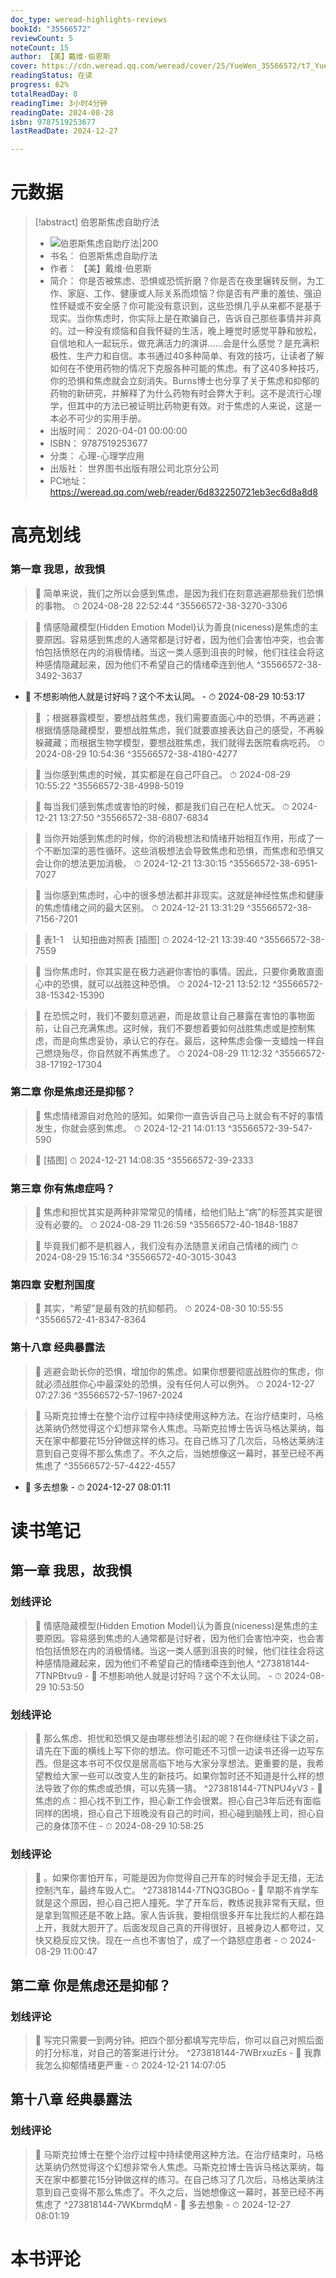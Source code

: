 ```yaml
---
doc_type: weread-highlights-reviews
bookId: "35566572"
reviewCount: 5
noteCount: 15
author: 【美】戴维·伯恩斯
cover: https://cdn.weread.qq.com/weread/cover/25/YueWen_35566572/t7_YueWen_35566572.jpg
readingStatus: 在读
progress: 62%
totalReadDay: 8
readingTime: 3小时4分钟
readingDate: 2024-08-28
isbn: 9787519253677
lastReadDate: 2024-12-27

---
```

# 元数据
> [!abstract] 伯恩斯焦虑自助疗法
> - ![ 伯恩斯焦虑自助疗法|200](https://cdn.weread.qq.com/weread/cover/25/YueWen_35566572/t7_YueWen_35566572.jpg)
> - 书名： 伯恩斯焦虑自助疗法
> - 作者： 【美】戴维·伯恩斯
> - 简介： 你是否被焦虑、恐惧或恐慌折磨？你是否在夜里辗转反侧，为工作、家庭、工作、健康或人际关系而烦恼？你是否有严重的羞怯、强迫性怀疑或不安全感？你可能没有意识到，这些恐惧几乎从来都不是基于现实。当你焦虑时，你实际上是在欺骗自己，告诉自己那些事情并非真的。过一种没有烦恼和自我怀疑的生活，晚上睡觉时感觉平静和放松，自信地和人一起玩乐，做充满活力的演讲……会是什么感觉？是充满积极性、生产力和自信。本书通过40多种简单、有效的技巧，让读者了解如何在不使用药物的情况下克服各种可能的焦虑。有了这40多种技巧，你的恐惧和焦虑就会立刻消失。Burns博士也分享了关于焦虑和抑郁的药物的新研究，并解释了为什么药物有时会弊大于利。这不是流行心理学，但其中的方法已被证明比药物更有效。对于焦虑的人来说，这是一本必不可少的实用手册。
> - 出版时间： 2020-04-01 00:00:00
> - ISBN： 9787519253677
> - 分类： 心理-心理学应用
> - 出版社： 世界图书出版有限公司北京分公司
> - PC地址：https://weread.qq.com/web/reader/6d832250721eb3ec6d8a8d8

# 高亮划线

### 第一章 我思，故我惧

> 📌 简单来说，我们之所以会感到焦虑，是因为我们在刻意逃避那些我们恐惧的事物。 
> ⏱ 2024-08-28 22:52:44 ^35566572-38-3270-3306

> 📌 情感隐藏模型(Hidden Emotion Model)认为善良(niceness)是焦虑的主要原因。容易感到焦虑的人通常都是讨好者，因为他们会害怕冲突，也会害怕包括愤怒在内的消极情绪。当这一类人感到沮丧的时候，他们往往会将这种感情隐藏起来，因为他们不希望自己的情绪牵连到他人 ^35566572-38-3492-3637
- 💭 不想影响他人就是讨好吗？这个不太认同。 - ⏱ 2024-08-29 10:53:17 

> 📌 ；根据暴露模型，要想战胜焦虑，我们需要直面心中的恐惧，不再逃避；根据情感隐藏模型，要想战胜焦虑，我们就要直接表达自己的感受，不再躲躲藏藏；而根据生物学模型，要想战胜焦虑，我们就得去医院看病吃药。 
> ⏱ 2024-08-29 10:54:36 ^35566572-38-4180-4277

> 📌 当你感到焦虑的时候，其实都是在自己吓自己。 
> ⏱ 2024-08-29 10:55:22 ^35566572-38-4998-5019

> 📌 每当我们感到焦虑或害怕的时候，都是我们自己在杞人忧天。 
> ⏱ 2024-12-21 13:27:50 ^35566572-38-6807-6834

> 📌 当你开始感到焦虑的时候，你的消极想法和情绪开始相互作用，形成了一个不断加深的恶性循环。这些消极想法会导致焦虑和恐惧，而焦虑和恐惧又会让你的想法更加消极。 
> ⏱ 2024-12-21 13:30:15 ^35566572-38-6951-7027

> 📌 当你感到焦虑时，心中的很多想法都并非现实。这就是神经性焦虑和健康的焦虑情绪之间的最大区别。 
> ⏱ 2024-12-21 13:31:29 ^35566572-38-7156-7201

> 📌 表1-1　认知扭曲对照表
   [插图] 
> ⏱ 2024-12-21 13:39:40 ^35566572-38-7559

> 📌 当你焦虑时，你其实是在极力逃避你害怕的事情。因此，只要你勇敢直面心中的恐惧，就可以战胜这种恐惧。 
> ⏱ 2024-12-21 13:52:12 ^35566572-38-15342-15390

> 📌 在恐慌之时，我们不要刻意逃避，而是故意让自己暴露在害怕的事物面前，让自己充满焦虑。这时候，我们不要想着要如何战胜焦虑或是控制焦虑，而是向焦虑妥协，承认它的存在。最后，这种焦虑会像一支蜡烛一样自己燃烧殆尽，你自然就不再焦虑了。 
> ⏱ 2024-08-29 11:12:32 ^35566572-38-17192-17304

### 第二章 你是焦虑还是抑郁？

> 📌 焦虑情绪源自对危险的感知。如果你一直告诉自己马上就会有不好的事情发生，你就会感到焦虑。 
> ⏱ 2024-12-21 14:01:13 ^35566572-39-547-590

> 📌 [插图] 
> ⏱ 2024-12-21 14:08:35 ^35566572-39-2333

### 第三章 你有焦虑症吗？

> 📌 焦虑和担忧其实是两种非常常见的情绪，给他们贴上“病”的标签其实是很没有必要的。 
> ⏱ 2024-08-29 11:26:59 ^35566572-40-1848-1887

> 📌 毕竟我们都不是机器人，我们没有办法随意关闭自己情绪的阀门 
> ⏱ 2024-08-29 15:16:34 ^35566572-40-3015-3043

### 第四章 安慰剂国度

> 📌 其实，“希望”是最有效的抗抑郁药。 
> ⏱ 2024-08-30 10:55:55 ^35566572-41-8347-8364

### 第十八章 经典暴露法

> 📌 逃避会助长你的恐惧，增加你的焦虑。如果你想要彻底战胜你的焦虑，你就必须战胜你心中最深处的恐惧，没有任何人可以例外。 
> ⏱ 2024-12-27 07:27:36 ^35566572-57-1967-2024

> 📌 马斯克拉博士在整个治疗过程中持续使用这种方法。在治疗结束时，马格达莱纳仍然觉得这个幻想非常令人焦虑。马斯克拉博士告诉马格达莱纳，每天在家中都要花15分钟做这样的练习。在自己练习了几次后，马格达莱纳注意到自己变得不那么焦虑了。不久之后，当她想像这一幕时，甚至已经不再焦虑了 ^35566572-57-4422-4557
- 💭 多去想象 - ⏱ 2024-12-27 08:01:11 

# 读书笔记

## 第一章 我思，故我惧

### 划线评论
> 📌 情感隐藏模型(Hidden Emotion Model)认为善良(niceness)是焦虑的主要原因。容易感到焦虑的人通常都是讨好者，因为他们会害怕冲突，也会害怕包括愤怒在内的消极情绪。当这一类人感到沮丧的时候，他们往往会将这种感情隐藏起来，因为他们不希望自己的情绪牵连到他人  ^273818144-7TNPBtvu9
    - 💭 不想影响他人就是讨好吗？这个不太认同。
    - ⏱ 2024-08-29 10:53:50

### 划线评论
> 📌 那么焦虑、担忧和恐惧又是由哪些想法引起的呢？在你继续往下读之前，请先在下面的横线上写下你的想法。你可能还不习惯一边读书还得一边写东西。但是这本书可不仅仅是居高临下地与大家分享想法。更重要的是，我希望教给大家一些可以改变人生的新技巧。如果你暂时还不知道是什么样的想法导致了你的焦虑或恐惧，可以先猜一猜。  ^273818144-7TNPU4yV3
    - 💭 焦虑的点：担心找不到工作，担心新工作会很累。担心自己3年后还有面临同样的困境，担心自己下班晚没有自己的时间，担心碰到脑残上司，担心自己的身体顶不住
    - ⏱ 2024-08-29 10:58:25

### 划线评论
> 📌 。如果你害怕开车，可能是因为你觉得自己开车的时候会手足无措，无法控制汽车，最终车毁人亡。  ^273818144-7TNQ3GBOo
    - 💭 早期不肯学车就是这个原因，担心自己把人撞死。学了开车后，教练说我非常有天赋，但是拿到驾照还是不敢上路。家人告诉我，要相信很多开车比我烂的人都在路上开，我就大胆开了。后面发现自己真的开得很好，且被身边人都夸过，又快又稳反应又快。现在一点也不害怕了，成了一个路怒症患者
    - ⏱ 2024-08-29 11:00:47
   
## 第二章 你是焦虑还是抑郁？

### 划线评论
> 📌 写完只需要一到两分钟。把四个部分都填写完毕后，你可以自己对照后面的打分标准，对自己的答案进行计分。  ^273818144-7WBrxuzEs
    - 💭 我靠我怎么抑郁情绪更严重
    - ⏱ 2024-12-21 14:07:05
   
## 第十八章 经典暴露法

### 划线评论
> 📌 马斯克拉博士在整个治疗过程中持续使用这种方法。在治疗结束时，马格达莱纳仍然觉得这个幻想非常令人焦虑。马斯克拉博士告诉马格达莱纳，每天在家中都要花15分钟做这样的练习。在自己练习了几次后，马格达莱纳注意到自己变得不那么焦虑了。不久之后，当她想像这一幕时，甚至已经不再焦虑了  ^273818144-7WKbrmdqM
    - 💭 多去想象
    - ⏱ 2024-12-27 08:01:19
   
# 本书评论

